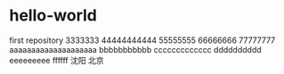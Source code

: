 # hello-world
first repository
3333333
44444444444
55555555
66666666
77777777
aaaaaaaaaaaaaaaaaaaa
bbbbbbbbbbb
ccccccccccccc
dddddddddd
eeeeeeeee
ffffff
沈阳
北京
